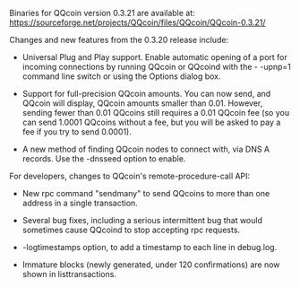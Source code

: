 Binaries for QQcoin version 0.3.21 are available at:
  https://sourceforge.net/projects/QQcoin/files/QQcoin/QQcoin-0.3.21/

Changes and new features from the 0.3.20 release include:

* Universal Plug and Play support.  Enable automatic opening of a port for incoming connections by running QQcoin or QQcoind with the - -upnp=1 command line switch or using the Options dialog box.

* Support for full-precision QQcoin amounts.  You can now send, and QQcoin will display, QQcoin amounts smaller than 0.01.  However, sending fewer than 0.01 QQcoins still requires a 0.01 QQcoin fee (so you can send 1.0001 QQcoins without a fee, but you will be asked to pay a fee if you try to send 0.0001).

* A new method of finding QQcoin nodes to connect with, via DNS A records. Use the -dnsseed option to enable.

For developers, changes to QQcoin's remote-procedure-call API:

* New rpc command "sendmany" to send QQcoins to more than one address in a single transaction.

* Several bug fixes, including a serious intermittent bug that would sometimes cause QQcoind to stop accepting rpc requests. 

* -logtimestamps option, to add a timestamp to each line in debug.log.

* Immature blocks (newly generated, under 120 confirmations) are now shown in listtransactions.
